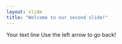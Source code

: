 ```yaml
---
layout: slide
title: "Welcome to our second slide!"
---
```

Your text line
Use the left arrow to go back!
